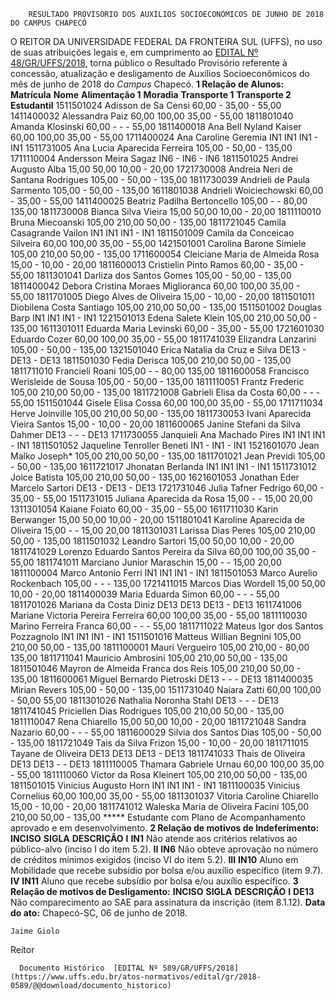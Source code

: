         RESULTADO PROVISÓRIO DOS AUXÍLIOS SOCIOECONÔMICOS DE JUNHO DE 2018 DO CAMPUS CHAPECÓ  

 O REITOR DA UNIVERSIDADE FEDERAL DA FRONTEIRA SUL (UFFS), no uso de suas atribuições legais e, em cumprimento ao [EDITAL Nº 48/GR/UFFS/2018](https://www.uffs.edu.br/atos-normativos/edital/gr/2018-0048), torna público o Resultado Provisório referente à concessão, atualização e desligamento de Auxílios Socioeconômicos do mês de junho de 2018 do *Campus* Chapecó.  **1 Relação de Alunos:**      **Matrícula**    **Nome**    **Alimentação 1**    **Moradia**    **Transporte 1**    **Transporte 2**    **Estudantil**      1511501024   Adisson de Sa Censi   60,00   -   35,00   -   55,00     1411400032   Alessandra Paiz   60,00   100,00   35,00   -   55,00     1811801040   Amanda Klosinski   60,00   -   -   -   55,00     1811400018   Ana Bell Nyland Kaiser   60,00   100,00   35,00   -   55,00     1711400024   Ana Caroline Geremia   IN1   IN1   IN1   -   IN1     1511731005   Ana Lucia Aparecida Ferreira   105,00   -   50,00   -   135,00     1711110004   Andersson Meira Sagaz   IN6   -   IN6   -   IN6     1811501025   Andrei Augusto Alba   15,00   50,00   10,00   -   20,00     1721730008   Andreia Neri de Santana Rodrigues   105,00   -   50,00   -   135,00     1811730039   Andrieli de Paula Sarmento   105,00   -   50,00   -   135,00     1611801038   Andrieli Woiciechowski   60,00   -   35,00   -   55,00     1411400025   Beatriz Padilha Bertoncello   105,00   -   -   80,00   135,00     1811730008   Bianca Silva Vieira   15,00   50,00   10,00   -   20,00     1811110010   Bruna Miecoanski   105,00   210,00   50,00   -   135,00     1811721045   Camila Casagrande Vailon   IN1   IN1   IN1   -   IN1     1811501009   Camila da Conceicao Silveira   60,00   100,00   35,00   -   55,00     1421501001   Carolina Barone Simiele   105,00   210,00   50,00   -   135,00     1711600054   Cleiciane Maria de Almeida Rosa   15,00   -   10,00   -   20,00     1811600013   Cristielin Pinto Ramos   60,00   -   35,00   -   55,00     1811301041   Darliza dos Santos Gomes   105,00   -   50,00   -   135,00     1811400042   Debora Cristina Moraes Miglioranca   60,00   100,00   35,00   -   55,00     1811701005   Diego Alves de Oliveira   15,00   -   10,00   -   20,00     1811501011   Diobilena Costa Santiago   105,00   210,00   50,00   -   135,00     1511501002   Douglas Barp   IN1   IN1   IN1   -   IN1     1221501013   Edena Salete Klein   105,00   210,00   50,00   -   135,00     1611301011   Eduarda Maria Levinski   60,00   -   35,00   -   55,00     1721601030   Eduardo Cozer   60,00   100,00   35,00   -   55,00     1811741039   Elizandra Lanzarini   105,00   -   50,00   -   135,00     1321501040   Erica Natalia da Cruz e Silva   DE13   -   DE13   -   DE13     1811501030   Fedia Derisca   105,00   210,00   50,00   -   135,00     1811711010   Francieli Roani   105,00   -   -   80,00   135,00     1811600058   Francisco Werisleide de Sousa   105,00   -   50,00   -   135,00     1811110051   Frantz Frederic   105,00   210,00   50,00   -   135,00     1811721008   Gabrieli Elisa da Costa   60,00   -   -   -   55,00     1511501044   Gisele Elisa Cossa   60,00   100,00   35,00   -   55,00     1711711034   Herve Joinville   105,00   210,00   50,00   -   135,00     1811730053   Ivani Aparecida Vieira Santos   15,00   -   10,00   -   20,00     1811600065   Janine Stefani da Silva Dahmer   DE13   -   -   -   DE13     1711730055   Janquieli Ana Machado Pires   IN1   IN1   IN1   -   IN1     1811501052   Jaqueline Tenroller Beneti   IN1   -   IN1   -   IN1     1521601070   Jean Malko Joseph*   105,00   210,00   50,00   -   135,00     1811701021   Jean Previdi   105,00   -   50,00   -   135,00     1611721017   Jhonatan Berlanda   IN1   IN1   IN1   -   IN1     1511731012   Joice Batista   105,00   210,00   50,00   -   135,00     1621601053   Jonathan Eder Marcelo Sartori   DE13   -   DE13   -   DE13     1721731046   Julia Tafner Fedrigo   60,00   -   35,00   -   55,00     1511731015   Juliana Aparecida da Rosa   15,00   -   -   15,00   20,00     1311301054   Kaiane Foiato   60,00   -   35,00   -   55,00     1611711030   Karin Berwanger   15,00   50,00   10,00   -   20,00     1511801041   Karoline Aparecida de Oliveira   15,00   -   -   15,00   20,00     1811301031   Larissa Dias Peres   105,00   210,00   50,00   -   135,00     1811501032   Leandro Sartori   15,00   50,00   10,00   -   20,00     1811741029   Lorenzo Eduardo Santos Pereira da Silva   60,00   100,00   35,00   -   55,00     1811741011   Marciano Junior Maraschin   15,00   -   -   15,00   20,00     1811100004   Marco Antonio Ferri   IN1   IN1   IN1   -   IN1     1811501053   Marco Aurelio Rockenbach   105,00   -   -   -   135,00     1721411015   Marcos Dias Wordell   15,00   50,00   10,00   -   20,00     1811400039   Maria Eduarda Simon   60,00   -   -   -   55,00     1811701026   Mariana da Costa Diniz   DE13   DE13   DE13   -   DE13     1611741006   Mariane Victoria Pereira Ferreira   60,00   100,00   35,00   -   55,00     1811110030   Marino Ferreira Franca   60,00   -   -   -   55,00     1811711022   Mateus Igor dos Santos Pozzagnolo   IN1   IN1   IN1   -   IN1     1511501016   Matteus Willian Begnini   105,00   210,00   50,00   -   135,00     1811100001   Mauri Vergueiro   105,00   210,00   -   80,00   135,00     1811711041   Mauricio Ambrosini   105,00   210,00   50,00   -   135,00     1811501046   Mayron de Almeida Franca dos Reis   105,00   210,00   50,00   -   135,00     1811600061   Miguel Bernardo Pietroski   DE13   -   -   -   DE13     1811400035   Mirian Revers   105,00   -   50,00   -   135,00     1511731040   Naiara Zatti   60,00   100,00   -   50,00   55,00     1811301026   Nathalia Noronha Stahl   DE13   -   -   -   DE13     1811741045   Priciellen Dias Rodrigues   105,00   210,00   50,00   -   135,00     1811110047   Rena Chiarello   15,00   50,00   10,00   -   20,00     1811721048   Sandra Nazario   60,00   -   -   -   55,00     1811600029   Silvia dos Santos Dias   105,00   -   50,00   -   135,00     1811721049   Tais da Silva Frizon   15,00   -   10,00   -   20,00     1811711015   Tayane de Oliveira   DE13   DE13   DE13   -   DE13     1811741033   Thais de Oliveira   DE13   DE13   -   -   DE13     1811110005   Thamara Gabriele Urnau   60,00   100,00   35,00   -   55,00     1811110060   Victor da Rosa Kleinert   105,00   210,00   50,00   -   135,00     1811501015   Vinicius Augusto Horn   IN1   IN1   IN1   -   IN1     1811100035   Vinicius Cornelius   60,00   100,00   35,00   -   55,00     1811301037   Vitoria Caroline Chiarello   15,00   -   10,00   -   20,00     1811741012   Waleska Maria de Oliveira Facini   105,00   210,00   50,00   -   135,00     ***** Estudante com Plano de Acompanhamento aprovado e em desenvolvimento.  **2 Relação de motivos de Indeferimento:**      **INCISO**    **SIGLA**    **DESCRIÇÃO**      **I**    **IN1**    Não atende aos critérios relativos ao público-alvo (inciso I do item 5.2).     **II**    **IN6**    Não obteve aprovação no número de créditos mínimos exigidos (inciso VI do item 5.2).     **III**    **IN10**    Aluno em Mobilidade que recebe subsídio por bolsa e/ou auxílio específico (item 9.7).     **IV**    **IN11**    Aluno que recebe subsídio por bolsa e/ou auxílio específico.       **3 Relação de motivos de Desligamento:**      **INCISO**    **SIGLA**    **DESCRIÇÃO**      **I**    **DE13**    Não comparecimento ao SAE para assinatura da inscrição (item 8.1.12).          **Data do ato:** Chapecó-SC, 06 de junho de 2018.   
 

    Jaime Giolo   
 Reitor 

      Documento Histórico  [EDITAL Nº 589/GR/UFFS/2018](https://www.uffs.edu.br/atos-normativos/edital/gr/2018-0589/@@download/documento_historico)     
      